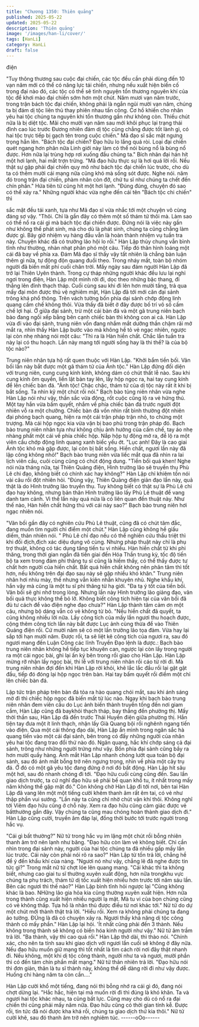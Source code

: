 ```yaml
---
title: "Chương 1350: Thiên quảng"
published: 2025-05-22
updated: 2025-05-22
description: 'Thiên quảng'
image: '/images/han-li/cover/'
tags: [HanLi]
category: HanLi
draft: false
---
```


điện

"Tuy thông thương sau cuộc đại chiến, các tộc đều cần phải dùng
đến 10 vạn năm mới có thể có năng lực tái chiến, nhưng nếu xuất
hiện biến cố trọng đại nào đó, các tộc có thể sẽ tình nguyện tổn
thương nguyên khí của tộc để khơi mào đại chiến sớm hơn một
chút. Năm mươi vạn năm trước, trong trận bách tộc đại chiến,
không phải là ngắn ngủi mười vạn năm, chúng ta bị đám dị tộc
liên thủ thay phiên nhau tấn công. Cơ hồ khiến cho nhân yêu hai
tộc chúng ta nguyên khi tổn thương gần như không còn. Thiếu
chút nữa là bị diệt tộc. Mãi cho mười vạn năm sau mới khôi phục
lại trạng thái đỉnh cao lúc trước
Đương nhiên đám dị tộc cũng chẳng được tốt lành gì, có hai tộc
trực tiếp bị gạch tên trong cuộc chiến." Mã đạo sĩ sắc mặt ngưng
trọng hẳn lên.
"Bách tộc đại chiến? Đạo hữu lo lắng quá ròi. Loại đại chiến quét
ngang hơn phân nữa Linh giới này làm có thể nói bùng nổ là bùng
nổ được. Hơn nữa lại trùng hợp rơi xuống đầu chúng ta." Bích
nhãn đại hán hít một hơi lạnh, hai mắt trợn trừng.
"Mã đạo hữu thực sự là hơi quá lời rồi. Nếu thật sự gặp phải đại
chiến quy mô như bách tộc đại chiến lúc trước, cho dù ta có thêm
mười cái mạng nữa cũng khó mà sống sót được. Nghe nói. năm
đó trong trận đại chiến, phàm nhân còn đỡ, chứ tu sĩ như chúng ta
chết đến chín phần."
Hứa tiên tử cũng hít một hơi lạnh.
"Đúng đúng, chuyện đó sao có thể xảy ra."
Những người khác vừa nghe đến cái tên "Bách tộc chi chiến" thì

sắc mặt đều tái xanh, tựa như Mã đạo sĩ vừa nhắc tới một chuyện
vô cùng đáng sợ vậy.
"Thôi. Chỉ là gần đây có thêm một số thám tử thôi mà. Làm sao có
thể nổ ra cái gì mà bách tộc đại chiến được. Đứng nói là việc này
gần như không thể phát sinh, mà cho dù là phát sinh, chúng ta
cũng chẳng làm được gì. Bây giờ nhiệm vụ hàng đầu vẫn là hoàn
thành nhiệm vụ tuần tra này. Chuyện khác đã có trưởng lão hội lo
rồi." Hàn Lập thủy chung vẫn bình tĩnh như thường, nhàn nhạt
phân phó một câu. Tiếp đó thân hình loáng một cái đã bay về phía
xa.
Đám Mã đạo sĩ thấy vậy tất nhiên là chẳng bàn luận thêm gì nữa,
tự động độn quang đuổi theo.
Trong nháy mắt, toàn bộ nhóm người đã biến mất phí cuối chân
trời.
Mấy ngày sau đám người Hàn Lập đã trở lại Thiên Uyên thành.
Trong cự tháp những người khác đều lưu lại nghỉ ngơi trong điện,
Hàn Lập một mình rời đi, dọc theo những bậc thang, đi thẳng lên
đỉnh thạch tháp.
Cuối cùng sau khi đi lên hơn mười tầng, trả qua mấy đại môn
được thủ vệ nghiêm mật, Hàn Lập đã tới mới căn đại sảnh trông
khá phổ thông.
Trên vách tường bốn phía dại sảnh chớp động linh quang cấm
chế không thôi. Vừa thấy đã biết ở đây được bố trí vô số cấm chế
lợi hại.
Ở giữa đại sảnh, trừ một cái bàn đá và một gã trung niên bạch
bào đang ngồi xếp bằng bên cạnh chiếc bàn thì không con ai cả.
Hàn Lập vừa đi vào đại sảnh, trung niên vốn đang nhắm mắt
dưỡng thần chậm rãi mở mắt ra, nhìn thấy Hàn Lập bước vào mà
không hề tỏ vẻ ngạc nhiên, ngược lại còn nhẹ nhàng nói một câu:
"Thì ra là Hàn hiền chất. Chắc lần tuần tra này lại có thu hoạch.
Lần này mang tới người sống hay là thi thể? là của bộ tộc nào?"

Trung niên nhân tựa hộ rất quen thuộc với Hàn Lập.
"Khởi bẩm tiền bối. Vãn bối lần này bắt được một gã thám tử của
Ảnh tộc." Hàn Lập đứng đối diện với trung niên, cung cung kính
kính, không dám có chút thất lễ nào. Sau khi cung kính ôm quyền,
liền lật bàn tay lên, lấy hộp ngọc ra, hai tay cung kính để lên chiếc
bàn đá.
"Ảnh tộc! Chậc chậc, thám tử của dị tộc này rất ít khi bị bắt sống.
Ta nhìn kỹ một chút rồi nói." Bạch bào tủng niên nhân vừa nghe
Hàn Lập nói như vậy, thần sắc vừa động, rốt cuộc cũng lộ ra vẻ
hứng thú.
Một tay hắn vừa bấm quyết, nhắm về phía chiếc bàn đá trước
người đột nhiên vỗ ra một chưởng.
Chiếc bàn đá vốn nhìn rất bình thường đột nhiên đại phóng bạch
quang, hiện ra một cái trận pháp trận nhỏ, to chừng một trượng.
Mà cái hộp ngọc kia vừa vặn bị bao phủ trong trận pháp đó.
Bạch bào trung niên nhân tựa như không chịu ảnh hưởng của
cấm chế, tay áo nhẹ nhàng phất một cái về phía chiếc hộp. Nắp
hộp tự động mở ra, để lộ ra một viên cầu chớp động linh quang
xanh biếc yếu ớt.
"Lục anh! Đây là cao giai Ảnh tộc khó mà gặp được, lại còn bị bắt
sống. Hiền chất, ngươi lần này đã lập công không nhỏ!" Bạch bào
trung niên vừa liếc mắt qua đã nhìn ra lai lịch viên cầu, cuôi cùng
cũng có chút động dung. "Tiền bối quá khen! Nghe nói nửa tháng
nữa, tại Thiên Quảng điện, Hình trưởng lão sẽ truyền thụ Phù Lê
chi đạo, không biết có chính xác hay không?" Hàn Lập chỉ khiêm
tốn nói vài câu rồi đột nhiên hỏi.
"Đúng vậy, Thiên Quảng điện giản đạo lần này, quả thật là do
Hình trưởng lão truyền thụ. Tuy không biết có thật sự là Phù Lê
chi đạo hay không, nhưng bản thân Hình trưởng lão lấy Phù Lê
thuật để vang danh tam cảnh. Vì thế lần này quá nửa là có liên
quan đến thuật này. Như thế nào, Hàn hiển chất hứng thú với cái
này sao?" Bạch bào trung niên hơi ngạc nhiên nói.

"Vãn bối gần đây có nghiên cứu Phù Lê thuật, cũng đã có chút
tâm đắc, đang muốn tìm người chỉ điểm một chút." Hàn Lập cũng
không hề giấu diếm, thản nhiên nói.
" Phù Lê chỉ đạo nếu có thể nghiên cứu thấu triệt thì khi đối
địch,địch xác diệu dụng vô cùng. Nhưng pháp thuật này chỉ là phụ
trợ thuật, không có tác dụng tăng tiến tu vi nhiều. Hàn hiền chất từ
khi phi thăng, trong thời gian ngắn đã tiến giai đến Hóa Thần
trung kỳ, tốc độ tiến bộ ta xem trong đám phi thăng tu sĩ cũng là
hiếm thấy, có thể thấy được tư chất hơn người của hiền chất. Bất
quá hiền chất không nên phân tâm thì tốt hơn, nếu không trên đại
đạo sau này sẽ gặp nhiều khó khăn." Trung niên nhân hơi nhíu
mày, thế nhưng vẫn kiên nhẫn khuyên nhủ.
Nghe khẩu khí, hắn vậy mà cũng là một tu sĩ phi thăng từ hạ giới.
"Đa tạ ý tốt của tiền bối. Vãn bối sẽ ghi nhớ trong lòng. Nhưng lần
này Hình trưởng lão giảng đạo, vãn bối quả thực không thể bỏ lỡ.
Không biết công tích hiện tại của vãn bối đã đủ tư cách để vào
điện nghe đạo chưa?" Hàn Lập thành tâm cảm ơn một câu,
nhưng bộ dáng vẫn có vẻ không từ bỏ.
"Nếu hiền chất đã quyết, ta cũng không nhiều lời nữa. Lấy công
tích của mấy lần ngươi thu hoạch được, cộng thêm công tích lần
này bắt được Lục ảnh cùng thừa để vào Thiên Quảng điện rồi. Cứ
mười năm sẽ có một lần trưởng lão tọa đàm. Vừa hay lại sắp tới
hạn mười năm. Được rồi, ta sẽ liệt kê công tích của ngươi ra, sau
đó ngươi mang đến Luận Công các lĩnh Truyền Đạo lệnh là được.:
Bạch bào trung niên nhân không hề tiếp tục khuyên can, ngược
lại còn lấy trong người ra một cái ngọc bài, ghi lại ấn ký bên trong
rồi giao cho Hàn Lập.
Hàn Lập mừng rỡ nhận lấy ngọc bài, thi lễ với trung niên nhân rồi
cáo từ rời đi.
Mà trung niên nhân đợi đến khi Hàn Lập rời khỏi, khẽ lắc lắc đầu
rồi lại gật gật đầu, tiếp đó đóng lại hộp ngọc trên bàn. Hai tay bấm
quyết rồi điểm một chỉ lên chiếc bàn đá.

Lập tức trận pháp trên bàn đá tỏa ra hào quang chói mắt, sau khi
ánh sáng mờ đi thì chiếc hộp ngọc đã biến mất từ lúc nào.
Ngay khi bạch bào trung niên nhân đem viên cầu do Lục ảnh biến
thành truyền tống đến nơi giam cầm, Hàn Lập cũng đã baykhỏi
thạch tháp, bay thẳng đến phường thị.
Mấy thời thần sau, Hàn Lập đã đến trước Thái Huyền điện giữa
phường thị.
Hắn tiện tay đưa một ít linh thạch, nhận lấy Già Quang bội rồi
nghênh ngang tiến vào điện.
Qua một cái thông đạo dài, Hàn Lập ẩn mình trong ngân sắc hà
quang tiến vào một cái đại sảnh, bên trong có đấy những người
của nhân yêu hai tộc đang trao đổi thứ nào đó.
Ngân quang, hắc khí chớp sáng cả đại sảnh, trông như những
người trứng như vậy.
Bốn phía đại sảnh cũng bầy ra hơn mười quầy hàng. Ánh mắt
Hàn Lập nhanh chóng lướt qua toàn bộ đại sảnh, sau đó ánh mắt
bỗng trở nên ngưng trọng, nhìn về phía một cây trụ đá.
Ở đó có một gã yêu tộc đang đứng ở nơi đó bất động.
Hàn Lập hít sâu một hơi, sau đó nhanh chóng đi tới.
"Đạo hữu cuối cùng cũng đến. Sau lần giao dịch trước, ta cứ nghĩ
đạo hữu sẽ phải bế quan khổ tu, ít nhất trong mấy năm không thể
gặp mặt đó." Còn không chờ Hàn Lập đi tới nơi, bên tai Hàn Lập
đã vang lên một một tiếng cười khẽm thanh âm rất êm tai, có vẻ
như thập phần vui sướng.
"Lần này ta cũng chỉ nhờ chút vận khí thôi. Không nghĩ tới Viêm
đạo hữu cũng ở chỗ này. Xem ra đạo hữu cũng cảm giác được vẻ
bấtthường gần đây. Vậy chúng ta cũng mau chóng hoàn thành
giao dịch đi." Hàn Lập cũng cười, truyền âm đáp lại, đồng thời
bước tới trước người trong hắc vụ.

"Cái gì bất thường?" Nữ tử trong hắc vụ im lặng một chút rồi bỗng
nhiên thanh âm trở nên lạnh như băng.
"Đạo hữu còn làm vẻ không biết. Chỉ cần nhìn trong đại sảnh này,
người của hai tộc chúng ta đã nhiều gấp mấy lần lúc trước. Cái
này còn phải nói rõ ra sao?" Hàn Lập từ tốn trả lời, chẳng hề để ý
đến khẩu khí của nàng.
"Ngươi nó như vậy, chẳng lẽ đã nghe được tin tức gì?" Trong mắt
nữ tử chợt lóe lên quang mang.
"Cái khác thì ta không biết, nhưng cao giai tu sĩ thường xuyên
xuất động, hơn nữa trongkhu vực chúng ta phụ trách, thám tử dị
tốc xuất hiện nhiều hơn trước tới năm sáu lần. Bên các ngươi thì
thế nào?" Hàn Lập bình tĩnh hỏi ngược lại
"Cũng không khác là bao. NHững lão gia hỏa kia cũng thường
xuyên xuất hiện. Hơn nữa trong thành cũng xuất hiện nhiều người
lạ mặt. Mà tu vi của bọn chúng cũng có vẻ không thấp. Tựa hồ là
nhân thủ được điều từ nơi khác tới." Nữ tử do dự một chút mới
thành thật trả lời.
"Hiểu rồi. Xem ra không phải chúng ta đang ảo tưởng. ĐÚng là đã
có chuyện xảy ra. Ngươi thấy khả năng dị tộc công thành có mấy
phần." Hàn Lập lại hỏi.
'Ít nhất cũng phải đến 3 thành. Nếu không trong thành sẽ không
có biến hóa kinh người như vậy." Nữ tử âm trầm trả lời.
"Ba thành, vậy thì cao quá rồi." Hàn Lập thở dài, thì thào nói.
"Chính xác, cho nên ta tính sau khi giao dịch với ngươi lần cuối sẽ
không ở đây nữa. Nếu đạo hữu muốn giữ mạng thì tốt nhất là tìm
cách rời nơi đây thật nhanh đi. Nếu không, một khi dị tộc công
thành, người như ta và ngươi, mười phần thì có đến tám chín
phần mất mạng." Nữ tử thản nhiên trả lời.
"Đạo hữu nói thì đơn giản, thân là tu sĩ thành này, không thể dễ
dàng rời đi như vậy được. Huống chi hàng năm ta còn cần...."

Hàn Lập cười khổ một tiếng, đang nói thì bỗng nhớ ra cái gì đó,
đang nói chợt dừng lại.
"Hắc hắc, hiện tại mà muốn rời đi thì đúng là khó khăn. Ta và
ngươi hai tộc khác nhau, ta cũng bất lực. Cũng may cho dù có nổ
ra đại chiến thì cũng phải mấy năm nữa. Đạo hữu cũng có thời
gian tính kễ. Được rồi, tin tức đã nói được kha khá rồi, chúng ta
giao dịch thứ kia thôi." Nữ tử cười khẽ, sau đó thanh âm trở nên
nghiêm túc.
------oOo------
